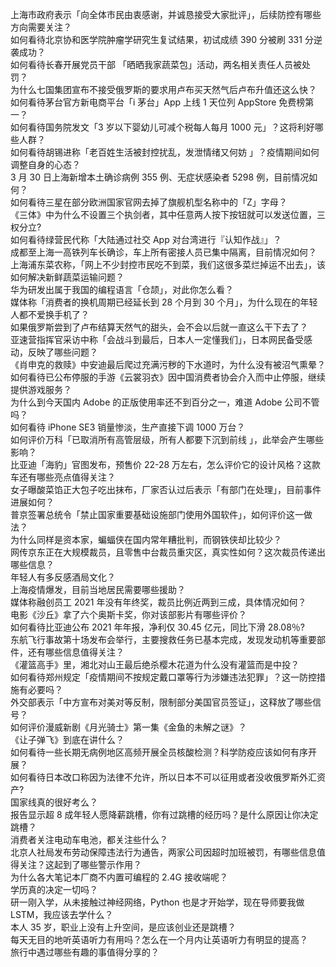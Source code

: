 上海市政府表示「向全体市民由衷感谢，并诚恳接受大家批评」，后续防控有哪些方向需要关注？  
如何看待北京协和医学院肿瘤学研究生复试结果，初试成绩 390 分被刷 331 分逆袭成功？  
如何看待长春开展党员干部 「晒晒我家蔬菜包」活动，两名相关责任人员被处罚？  
为什么七国集团宣布不接受俄罗斯的要求用卢布买天然气后卢布升值还这么快？  
如何看待茅台官方新电商平台「i 茅台」App 上线 1 天位列 AppStore 免费榜第一？  
如何看待国务院发文「3 岁以下婴幼儿可减个税每人每月 1000 元」？这将利好哪些人群？  
如何看待胡锡进称「老百姓生活被封控扰乱，发泄情绪又何妨 」？疫情期间如何调整自身的心态？  
3 月 30 日上海新增本土确诊病例 355 例、无症状感染者 5298 例，目前情况如何？  
如何看待三星在部分欧洲国家官网去掉了旗舰机型名称中的「Z」字母？  
《三体》中为什么不设置三个执剑者，其中任意两人按下按钮就可以发送位置，三权分立?  
如何看待绿营民代称「大陆通过社交 App 对台湾进行『认知作战』」？  
成都至上海一高铁列车长确诊，车上所有密接人员已集中隔离，目前情况如何？  
上海浦东菜农称，「网上不少封控市民吃不到菜，我们这很多菜烂掉运不出去」，该如何解决新鲜蔬菜运输问题？  
华为研发出属于我国的编程语言「仓颉」，对此你怎么看？  
媒体称「消费者的换机周期已经延长到 28 个月到 30 个月」，为什么现在的年轻人都不爱换手机了？  
如果俄罗斯尝到了卢布结算天然气的甜头，会不会以后就一直这么干下去了？  
亚速营指挥官采访中称「会战斗到最后，日本人一定懂我们」，日本网民备受感动，反映了哪些问题？  
《肖申克的救赎》中安迪最后爬过充满污秽的下水道时，为什么没有被沼气熏晕？  
如何看待已公布停服的手游《云裳羽衣》因中国消费者协会介入而中止停服，继续提供游戏服务？  
为什么到今天国内 Adobe 的正版使用率还不到百分之一，难道 Adobe 公司不管吗？  
如何看待 iPhone SE3 销量惨淡，生产直接下调 1000 万台？  
如何评价万科「已取消所有高管层级，所有人都要下沉到前线 」，此举会产生哪些影响？  
比亚迪「海豹」官图发布，预售价 22-28 万左右，怎么评价它的设计风格？这款车还有哪些亮点值得关注？  
女子曝酸菜馅正大包子吃出抹布，厂家否认过后表示「有部门在处理」，目前事件进展如何？  
普京签署总统令「禁止国家重要基础设施部门使用外国软件」，如何评价这一做法？  
为什么同样是资本家，蝙蝠侠在国内常年糟批判，而钢铁侠却比较少？  
网传京东正在大规模裁员，且零售中台裁员重灾区，真实性如何？这次裁员传递出哪些信息？  
年轻人有多反感酒局文化？  
上海疫情爆发，目前当地居民需要哪些援助？  
媒体称融创员工 2021 年没有年终奖，裁员比例近两到三成，具体情况如何？  
电影《沙丘》拿了六个奥斯卡奖，你对该部影片有哪些评价？  
如何看待比亚迪公布 2021 年年报，净利仅 30.45 亿元，同比下滑 28.08％?  
东航飞行事故第十场发布会举行，主要搜救任务已基本完成，发现发动机等重要部件，还有哪些信息值得关注？  
《灌篮高手》里，湘北对山王最后绝杀樱木花道为什么没有灌篮而是中投？  
如何看待郑州规定「疫情期间不按规定戴口罩等行为涉嫌违法犯罪」？这一防控措施有必要吗？  
外交部表示「中方宣布对美对等反制，限制部分美国官员签证」，这释放了哪些信号？  
如何评价漫威新剧《月光骑士》第一集《金鱼的未解之谜》？  
《让子弹飞》到底在讲什么？  
如何看待一些长期无病例地区高频开展全员核酸检测？科学防疫应该如何有序开展？  
如何看待日本改口称因为法律不允许，所以日本不可以征用或者没收俄罗斯外汇资产?  
国家线真的很好考么？  
报告显示超 8 成年轻人愿降薪跳槽，你有过跳槽的经历吗？是什么原因让你决定跳槽？  
消费者关注电动车电池，都关注些什么？  
北京人社局发布劳动保障违法行为通告，两家公司因超时加班被罚，有哪些信息值得关注？这起到了哪些警示作用？  
为什么各大笔记本厂商不内置可编程的 2.4G 接收端呢？  
学历真的决定一切吗？  
研一刚入学，从未接触过神经网络，Python 也是才开始学，现在导师要我做 LSTM，我应该去学什么？  
本人 35 岁，职业上没有上升空间，是应该创业还是跳槽？  
每天无目的地听英语听力有用吗？怎么在一个月内让英语听力有明显的提高？  
旅行中遇过哪些有趣的事值得分享的？  

